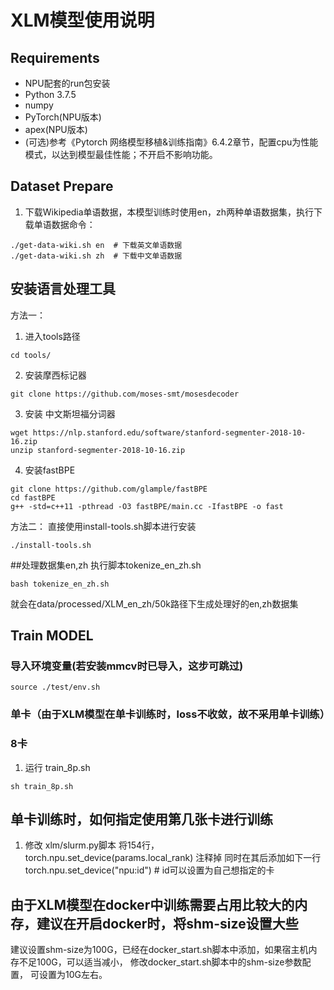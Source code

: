 # XLM模型使用说明

## Requirements
* NPU配套的run包安装
* Python 3.7.5
* numpy 
* PyTorch(NPU版本)
* apex(NPU版本)
* (可选)参考《Pytorch 网络模型移植&训练指南》6.4.2章节，配置cpu为性能模式，以达到模型最佳性能；不开启不影响功能。

## Dataset Prepare
1. 下载Wikipedia单语数据，本模型训练时使用en，zh两种单语数据集，执行下载单语数据命令：
```
./get-data-wiki.sh en  # 下载英文单语数据
./get-data-wiki.sh zh  # 下载中文单语数据
```

## 安装语言处理工具
方法一：
1. 进入tools路径
```
cd tools/
```
2. 安装摩西标记器 
```
git clone https://github.com/moses-smt/mosesdecoder
```
3. 安装 中文斯坦福分词器
```
wget https://nlp.stanford.edu/software/stanford-segmenter-2018-10-16.zip
unzip stanford-segmenter-2018-10-16.zip
```
4. 安装fastBPE
```
git clone https://github.com/glample/fastBPE
cd fastBPE
g++ -std=c++11 -pthread -O3 fastBPE/main.cc -IfastBPE -o fast
```
方法二：
直接使用install-tools.sh脚本进行安装
```
./install-tools.sh
```

##处理数据集en,zh
执行脚本tokenize_en_zh.sh
```
bash tokenize_en_zh.sh
```
就会在data/processed/XLM_en_zh/50k路径下生成处理好的en,zh数据集


## Train MODEL

### 导入环境变量(若安装mmcv时已导入，这步可跳过)
```
source ./test/env.sh
```

### 单卡（由于XLM模型在单卡训练时，loss不收敛，故不采用单卡训练）

### 8卡
1. 运行 train_8p.sh
```
sh train_8p.sh
```

## 单卡训练时，如何指定使用第几张卡进行训练
1. 修改 xlm/slurm.py脚本
 将154行，torch.npu.set_device(params.local_rank) 注释掉
 同时在其后添加如下一行
 torch.npu.set_device("npu:id") # id可以设置为自己想指定的卡


## 由于XLM模型在docker中训练需要占用比较大的内存，建议在开启docker时，将shm-size设置大些
建议设置shm-size为100G，已经在docker_start.sh脚本中添加，如果宿主机内存不足100G，可以适当减小，
修改docker_start.sh脚本中的shm-size参数配置， 可设置为10G左右。
